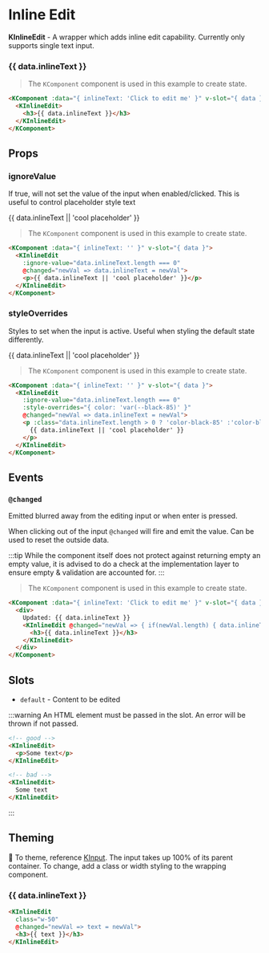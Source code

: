 # Inline Edit

**KInlineEdit** - A wrapper which adds inline edit capability. Currently only supports single text input.

<KComponent :data="{ inlineText: 'Click to edit me' }" v-slot="{ data }">
  <KInlineEdit @changed="(newVal) => data.inlineText = newVal"><h3>{{ data.inlineText }}</h3></KInlineEdit>
</KComponent>

> The `KComponent` component is used in this example to create state.

```html
<KComponent :data="{ inlineText: 'Click to edit me' }" v-slot="{ data }">
  <KInlineEdit>
    <h3>{{ data.inlineText }}</h3>
  </KInlineEdit>
</KComponent>
```

## Props

### ignoreValue

If true, will not set the value of the input when enabled/clicked. This is useful to control placeholder style text

<KComponent :data="{ inlineText: '' }" v-slot="{ data }">
  <KInlineEdit :ignore-value="data.inlineText.length === 0" @changed="newVal => data.inlineText = newVal"><p>{{ data.inlineText || 'cool placeholder' }}</p></KInlineEdit>
</KComponent>

> The `KComponent` component is used in this example to create state.

```html
<KComponent :data="{ inlineText: '' }" v-slot="{ data }">
  <KInlineEdit
    :ignore-value="data.inlineText.length === 0"
    @changed="newVal => data.inlineText = newVal">
    <p>{{ data.inlineText || 'cool placeholder' }}</p>
  </KInlineEdit>
</KComponent>
```

### styleOverrides

Styles to set when the input is active. Useful when styling the default state differently.

<KComponent :data="{ inlineText: '' }" v-slot="{ data }">
  <KInlineEdit :ignore-value="data.inlineText.length === 0" :style-overrides="{color: 'var(--black-85)'}" @changed="newVal => data.inlineText = newVal"><p :class="data.inlineText.length > 0 ? 'color-black-85' :'color-black-45 text-italic'">{{ data.inlineText || 'cool placeholder' }}</p></KInlineEdit>
</KComponent>

> The `KComponent` component is used in this example to create state.

```html
<KComponent :data="{ inlineText: '' }" v-slot="{ data }">
  <KInlineEdit
    :ignore-value="data.inlineText.length === 0"
    :style-overrides="{ color: 'var(--black-85)' }"
    @changed="newVal => data.inlineText = newVal">
    <p :class="data.inlineText.length > 0 ? 'color-black-85' :'color-black-45 text-italic'">
      {{ data.inlineText || 'cool placeholder' }}
    </p>
  </KInlineEdit>
</KComponent>
```

## Events

### `@changed`

Emitted blurred away from the editing input or when enter is pressed.

When clicking out of the input `@changed` will fire and emit the value. Can be used to reset the outside data.

:::tip
While the component itself does not protect against returning empty an empty value, it is advised to do a check at the implementation layer to ensure empty & validation are accounted for.
:::

<KCard>
  <template v-slot:body>
    <KComponent :data="{ inlineText: 'Click to edit me' }" v-slot="{ data }">
      <div>
        Updated: {{ data.inlineText }}
        <KInlineEdit @changed="newVal => { if(newVal.length) { data.inlineText = newVal } else { alert('cannot be empty') } }">
          <h3>{{ data.inlineText }}</h3>
        </KInlineEdit>
      </div>
    </KComponent>
  </template>
</KCard>

> The `KComponent` component is used in this example to create state.

```html
<KComponent :data="{ inlineText: 'Click to edit me' }" v-slot="{ data }">
  <div>
    Updated: {{ data.inlineText }}
    <KInlineEdit @changed="newVal => { if(newVal.length) { data.inlineText = newVal } else { alert('cannot be empty') } }">
      <h3>{{ data.inlineText }}</h3>
    </KInlineEdit>
  </div>
</KComponent>
```

## Slots

- `default` - Content to be edited

:::warning
An HTML element must be passed in the slot. An error will be thrown if not passed.

```html
<!-- good -->
<KInlineEdit>
  <p>Some text</p>
</KInlineEdit>

<!-- bad -->
<KInlineEdit>
  Some text
</KInlineEdit>
```

:::

## Theming

:lipstick: To theme, reference [KInput](/components/input.html#theming). The input takes up 100% of its parent container. To change, add a class or width styling to the wrapping component.

<KComponent :data="{ inlineText: 'Im 50%!' }" v-slot="{ data }">
  <KInlineEdit class="w-50" @changed="newVal => data.inlineText = newVal"><h3>{{ data.inlineText }}</h3></KInlineEdit>
</KComponent>

```html
<KInlineEdit
  class="w-50"
  @changed="newVal => text = newVal">
  <h3>{{ text }}</h3>
</KInlineEdit>
```

<script>
export default {
  methods: {
    alert(msg) {
      window.alert(msg)
    }
  }
}
</script>

<style>
.text-italic { font-style: italic; }
</style>
